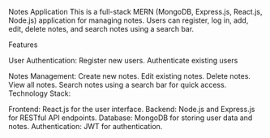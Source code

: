 Notes Application
This is a full-stack MERN (MongoDB, Express.js, React.js, Node.js) application for managing notes. Users can register, log in, add, edit, delete notes, and search notes using a search bar.

Features

User Authentication:
Register new users.
Authenticate existing users

Notes Management:
Create new notes.
Edit existing notes.
Delete notes.
View all notes.
Search notes using a search bar for quick access.
Technology Stack:

Frontend: React.js for the user interface.
Backend: Node.js and Express.js for RESTful API endpoints.
Database: MongoDB for storing user data and notes.
Authentication: JWT for authentication.
